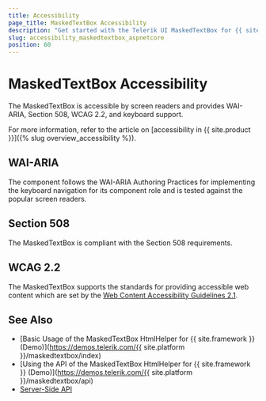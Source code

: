 ```yaml
---
title: Accessibility
page_title: MaskedTextBox Accessibility
description: "Get started with the Telerik UI MaskedTextBox for {{ site.framework }} and learn about its accessibility support for WAI-ARIA, Section 508, and WCAG 2.2."
slug: accessibility_maskedtextbox_aspnetcore
position: 60
---
```


# MaskedTextBox Accessibility

The MaskedTextBox is accessible by screen readers and provides WAI-ARIA, Section 508, WCAG 2.2, and keyboard support.

For more information, refer to the article on [accessibility in {{ site.product }}]({% slug overview_accessibility %}).

## WAI-ARIA

The component follows the WAI-ARIA Authoring Practices for implementing the keyboard navigation for its component role and is tested against the popular screen readers.

## Section 508

The MaskedTextBox is compliant with the Section 508 requirements.

## WCAG 2.2

The MaskedTextBox supports the standards for providing accessible web content which are set by the [Web Content Accessibility Guidelines 2.1](https://www.w3.org/TR/WCAG/).

## See Also

* [Basic Usage of the MaskedTextBox HtmlHelper for {{ site.framework }} (Demo)](https://demos.telerik.com/{{ site.platform }}/maskedtextbox/index)
* [Using the API of the MaskedTextBox HtmlHelper for {{ site.framework }} (Demo)](https://demos.telerik.com/{{ site.platform }}/maskedtextbox/api)
* [Server-Side API](/api/maskedtextbox)
